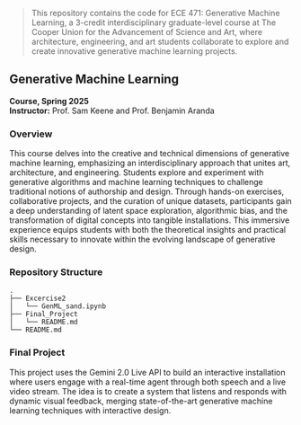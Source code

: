 > This repository contains the code for ECE 471: Generative Machine Learning, a 3-credit interdisciplinary graduate-level course at The Cooper Union for the Advancement of Science and Art, where architecture, engineering, and art students collaborate to explore and create innovative generative machine learning projects.


## Generative Machine Learning
**Course, Spring 2025**  
**Instructor:** Prof. Sam Keene and Prof. Benjamin Aranda


### Overview

This course delves into the creative and technical dimensions of generative machine learning, emphasizing an interdisciplinary approach that unites art, architecture, and engineering. Students explore and experiment with generative algorithms and machine learning techniques to challenge traditional notions of authorship and design. Through hands-on exercises, collaborative projects, and the curation of unique datasets, participants gain a deep understanding of latent space exploration, algorithmic bias, and the transformation of digital concepts into tangible installations. This immersive experience equips students with both the theoretical insights and practical skills necessary to innovate within the evolving landscape of generative design.

### Repository Structure

```
.
├── Excercise2
│   └── GenML_sand.ipynb
├── Final_Project
│   └── README.md
└── README.md
```


### Final Project
This project uses the Gemini 2.0 Live API to build an interactive installation where users engage with a real-time agent through both speech and a live video stream. The idea is to create a system that listens and responds with dynamic visual feedback, merging state-of-the-art generative machine learning techniques with interactive design. 
